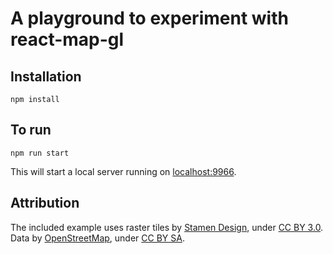 
# A playground to experiment with react-map-gl

## Installation

    npm install


## To run

    npm run start

This will start a local server running on [localhost:9966](http://localhost:9966/).

## Attribution

 The included example uses raster tiles by [Stamen Design](http://stamen.com),
 under [CC BY 3.0](http://creativecommons.org/licenses/by/3.0). Data by
[OpenStreetMap](http://openstreetmap.org), under
[CC BY SA](http://creativecommons.org/licenses/by-sa/3.0).
